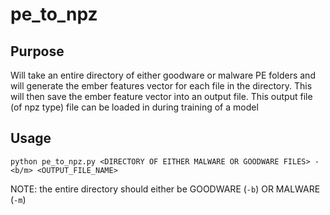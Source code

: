# pe_to_npz

## Purpose
Will take an entire directory of either goodware or malware PE folders and will generate the ember features vector for each file in the directory. This will then save the ember feature vector into an output file. This output file (of npz type) file can be loaded in during training of a model

## Usage
```
python pe_to_npz.py <DIRECTORY OF EITHER MALWARE OR GOODWARE FILES> -<b/m> <OUTPUT_FILE_NAME>
```

NOTE: the entire directory should either be GOODWARE (`-b`) OR MALWARE (`-m`)
